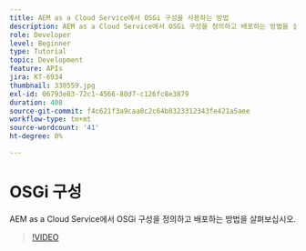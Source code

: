 ```yaml
---
title: AEM as a Cloud Service에서 OSGi 구성을 사용하는 방법
description: AEM as a Cloud Service에서 OSGi 구성을 정의하고 배포하는 방법을 살펴보십시오.
role: Developer
level: Beginner
type: Tutorial
topic: Development
feature: APIs
jira: KT-6934
thumbnail: 330559.jpg
exl-id: 06793e03-72c1-4566-80d7-c126fc8e3879
duration: 408
source-git-commit: f4c621f3a9caa8c2c64b8323312343fe421a5aee
workflow-type: tm+mt
source-wordcount: '41'
ht-degree: 0%

---
```


# OSGi 구성

AEM as a Cloud Service에서 OSGi 구성을 정의하고 배포하는 방법을 살펴보십시오.

>[!VIDEO](https://video.tv.adobe.com/v/345875?quality=12&learn=on&captions=kor)
